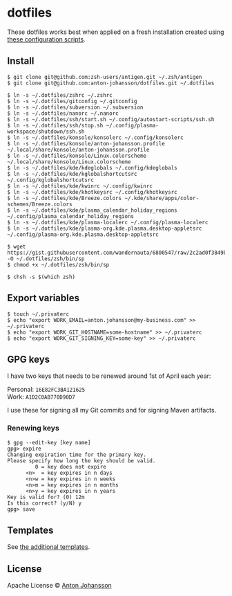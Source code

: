# dotfiles

These dotfiles works best when applied on a fresh installation created using [these configuration scripts](https://github.com/anton-johansson/linux-configs).


## Install

```shell
$ git clone git@github.com:zsh-users/antigen.git ~/.zsh/antigen
$ git clone git@github.com:anton-johansson/dotfiles.git ~/.dotfiles

$ ln -s ~/.dotfiles/zshrc ~/.zshrc
$ ln -s ~/.dotfiles/gitconfig ~/.gitconfig
$ ln -s ~/.dotfiles/subversion ~/.subversion
$ ln -s ~/.dotfiles/nanorc ~/.nanorc
$ ln -s ~/.dotfiles/ssh/start.sh ~/.config/autostart-scripts/ssh.sh
$ ln -s ~/.dotfiles/ssh/stop.sh ~/.config/plasma-workspace/shutdown/ssh.sh
$ ln -s ~/.dotfiles/konsole/konsolerc ~/.config/konsolerc
$ ln -s ~/.dotfiles/konsole/anton-johansson.profile ~/.local/share/konsole/anton-johansson.profile
$ ln -s ~/.dotfiles/konsole/Linux.colorscheme ~/.local/share/konsole/Linux.colorscheme
$ ln -s ~/.dotfiles/kde/kdeglobals ~/.config/kdeglobals
$ ln -s ~/.dotfiles/kde/kglobalshortcutsrc ~/.config/kglobalshortcutsrc
$ ln -s ~/.dotfiles/kde/kwinrc ~/.config/kwinrc
$ ln -s ~/.dotfiles/kde/khotkeysrc ~/.config/khotkeysrc
$ ln -s ~/.dotfiles/kde/Breeze.colors ~/.kde/share/apps/color-schemes/Breeze.colors
$ ln -s ~/.dotfiles/kde/plasma_calendar_holiday_regions ~/.config/plasma_calendar_holiday_regions
$ ln -s ~/.dotfiles/kde/plasma-localerc ~/.config/plasma-localerc
$ ln -s ~/.dotfiles/kde/plasma-org.kde.plasma.desktop-appletsrc ~/.config/plasma-org.kde.plasma.desktop-appletsrc

$ wget https://gist.githubusercontent.com/wandernauta/6800547/raw/2c2ad0f3849b1b1cd1116b80718d986f1c1e7966/sp -O ~/.dotfiles/zsh/bin/sp
$ chmod +x ~/.dotfiles/zsh/bin/sp

$ chsh -s $(which zsh)
```


## Export variables

```shell
$ touch ~/.privaterc
$ echo "export WORK_EMAIL=anton.johansson@my-business.com" >> ~/.privaterc
$ echo "export WORK_GIT_HOSTNAME=some-hostname" >> ~/.privaterc
$ echo "export WORK_GIT_SIGNING_KEY=some-key" >> ~/.privaterc
```


## GPG keys

I have two keys that needs to be renewed around 1st of April each year:

Personal: `16E82FC3BA121625` \
Work: `A1D2C0AB770D90D7`

I use these for signing all my Git commits and for signing Maven artifacts.

### Renewing keys

```shell
$ gpg --edit-key [key name]
gpg> expire
Changing expiration time for the primary key.
Please specify how long the key should be valid.
         0 = key does not expire
      <n>  = key expires in n days
      <n>w = key expires in n weeks
      <n>m = key expires in n months
      <n>y = key expires in n years
Key is valid for? (0) 12m
Is this correct? (y/N) y
gpg> save
```

## Templates

See [the additional templates](./templates/).


## License

Apache License © [Anton Johansson](https://github.com/anton-johansson)
